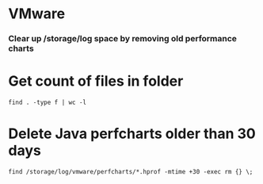 # VMware

### Clear up /storage/log space by removing old performance charts

# Get count of files in folder

```
find . -type f | wc -l
```

# Delete Java perfcharts older than 30 days

```
find /storage/log/vmware/perfcharts/*.hprof -mtime +30 -exec rm {} \;
```

